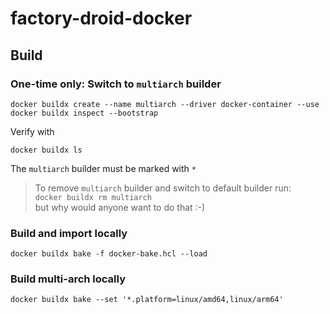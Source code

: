 # factory-droid-docker

## Build

### One-time only: Switch to `multiarch` builder
```commandline
docker buildx create --name multiarch --driver docker-container --use
docker buildx inspect --bootstrap
```
Verify with
```commandline
docker buildx ls
```
The `multiarch` builder must be marked with `*`

> To remove `multiarch` builder and switch to default builder run:<br/>
> `docker buildx rm multiarch`<br/>
> but why would anyone want to do that :-)

### Build and import locally

```commandline
docker buildx bake -f docker-bake.hcl --load
```

### Build multi-arch locally

```commandline
docker buildx bake --set '*.platform=linux/amd64,linux/arm64'
```